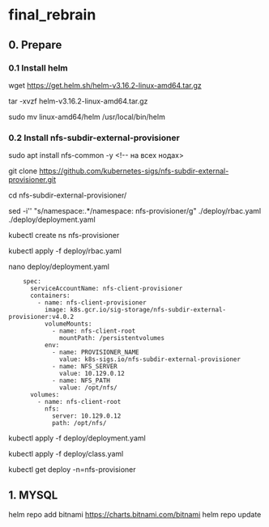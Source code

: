 # final_rebrain

## 0. Prepare

### 0.1 Install helm

wget https://get.helm.sh/helm-v3.16.2-linux-amd64.tar.gz

tar -xvzf helm-v3.16.2-linux-amd64.tar.gz

sudo mv linux-amd64/helm /usr/local/bin/helm

### 0.2 Install nfs-subdir-external-provisioner

sudo apt install nfs-common -y <!-- на всех нодах>

<!-- $ helm repo add nfs-subdir-external-provisioner https://kubernetes-sigs.github.io/nfs-subdir-external-provisioner/
$ helm install nfs-subdir-external-provisioner nfs-subdir-external-provisioner/nfs-subdir-external-provisioner \
    --set nfs.server=x.x.x.x \
    --set nfs.path=/exported/path -->

git clone https://github.com/kubernetes-sigs/nfs-subdir-external-provisioner.git

cd nfs-subdir-external-provisioner/

sed -i'' "s/namespace:.*/namespace: nfs-provisioner/g" ./deploy/rbac.yaml ./deploy/deployment.yaml

kubectl create ns nfs-provisioner

kubectl apply -f deploy/rbac.yaml

nano deploy/deployment.yaml

``` 
    spec:
      serviceAccountName: nfs-client-provisioner
      containers:
        - name: nfs-client-provisioner
          image: k8s.gcr.io/sig-storage/nfs-subdir-external-provisioner:v4.0.2
          volumeMounts:
            - name: nfs-client-root
              mountPath: /persistentvolumes
          env:
            - name: PROVISIONER_NAME
              value: k8s-sigs.io/nfs-subdir-external-provisioner
            - name: NFS_SERVER
              value: 10.129.0.12
            - name: NFS_PATH
              value: /opt/nfs/
      volumes:
        - name: nfs-client-root
          nfs:
            server: 10.129.0.12
            path: /opt/nfs/
```

kubectl apply -f deploy/deployment.yaml

kubectl apply -f deploy/class.yaml

kubectl get deploy -n=nfs-provisioner

## 1. MYSQL

helm repo add bitnami https://charts.bitnami.com/bitnami
helm repo update

<!-- helm repo add mysql-operator https://mysql.github.io/mysql-operator/
helm repo update -->
